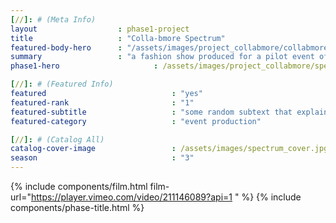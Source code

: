 ```yaml
---
[//]: # (Meta Info)
layout 					: phase1-project
title 					: "Colla-bmore Spectrum"
featured-body-hero 	    : "/assets/images/project_collabmore/collabmore-bg.png"
summary                 : "a fashion show produced for a pilot event of collaboration amongst retailers + designers"
phase1-hero                     : /assets/images/project_collabmore/spectrum-03.jpg

[//]: # (Featured Info)
featured 							: "yes"
featured-rank 						: "1"
featured-subtitle					: "some random subtext that explains this two word title"
featured-category					: "event production"

[//]: # (Catalog All)
catalog-cover-image					: /assets/images/spectrum_cover.jpg
season								: "3"
---
```

{% include components/film.html film-url="https://player.vimeo.com/video/211146089?api=1 " %}
{% include components/phase-title.html %}
